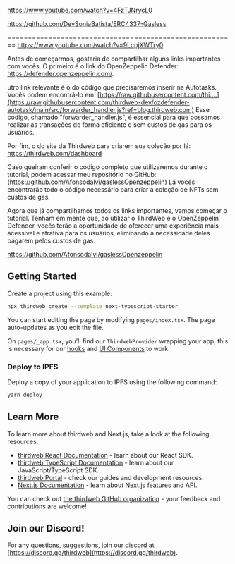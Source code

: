 https://www.youtube.com/watch?v=4FzTJNrycL0

https://github.com/DevSoniaBatista/ERC4337-Gasless

========================================================
https://www.youtube.com/watch?v=9LcpjXWTry0

Antes de começarmos, gostaria de compartilhar alguns links importantes com vocês. O primeiro é o link do OpenZeppelin Defender: https://defender.openzeppelin.com/.

utro link relevante é o do código que precisaremos inserir na Autotasks. Vocês podem encontrá-lo em: [https://raw.githubusercontent.com/thi....](https://raw.githubusercontent.com/thirdweb-dev/ozdefender-autotask/main/src/forwarder_handler.js?ref=blog.thirdweb.com) Esse código, chamado "forwarder_handler.js", é essencial para que possamos realizar as transações de forma eficiente e sem custos de gas para os usuários.

Por fim, o do site da Thirdweb para criarem sua coleção por lá: https://thirdweb.com/dashboard

Caso queiram conferir o código completo que utilizaremos durante o tutorial, podem acessar meu repositório no GitHub: (https://github.com/Afonsodalvi/gaslessOpenzeppelin) Lá vocês encontrarão todo o código necessário para criar a coleção de NFTs sem custos de gas.

Agora que já compartilhamos todos os links importantes, vamos começar o tutorial. Tenham em mente que, ao utilizar o ThirdWeb e o OpenZeppelin Defender, vocês terão a oportunidade de oferecer uma experiência mais acessível e atrativa para os usuários, eliminando a necessidade deles pagarem pelos custos de gas.

https://github.com/Afonsodalvi/gaslessOpenzeppelin



## Getting Started

Create a project using this example:

```bash
npx thirdweb create --template next-typescript-starter
```

You can start editing the page by modifying `pages/index.tsx`. The page auto-updates as you edit the file.

On `pages/_app.tsx`, you'll find our `ThirdwebProvider` wrapping your app, this is necessary for our [hooks](https://portal.thirdweb.com/react) and
[UI Components](https://portal.thirdweb.com/ui-components) to work.

### Deploy to IPFS

Deploy a copy of your application to IPFS using the following command:

```bash
yarn deploy
```

## Learn More

To learn more about thirdweb and Next.js, take a look at the following resources:

- [thirdweb React Documentation](https://docs.thirdweb.com/react) - learn about our React SDK.
- [thirdweb TypeScript Documentation](https://docs.thirdweb.com/typescript) - learn about our JavaScript/TypeScript SDK.
- [thirdweb Portal](https://docs.thirdweb.com) - check our guides and development resources.
- [Next.js Documentation](https://nextjs.org/docs) - learn about Next.js features and API.

You can check out [the thirdweb GitHub organization](https://github.com/thirdweb-dev) - your feedback and contributions are welcome!

## Join our Discord!

For any questions, suggestions, join our discord at [https://discord.gg/thirdweb](https://discord.gg/thirdweb).

